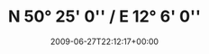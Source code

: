 ---
retweeted: false
source: <a href="http://twitter.com" rel="nofollow">Twitter Web Client</a>
entities:
  hashtags: []
  symbols: []
  user_mentions: []
  urls: []
display_text_range:
- '0'
- '28'
favorite_count: '0'
id_str: '2364178351'
truncated: false
retweet_count: '0'
id: '2364178351'
created_at: Sat Jun 27 22:12:17 +0000 2009
favorited: false
full_text: N 50° 25' 0'' / E 12° 6' 0''
lang: und
tags:
- pesos:twitter
date: '2009-06-27T22:12:17+00:00'
src: https://twitter.com/bascht/status/2364178351
original_url: https://twitter.com/bascht/status/2364178351
type: twitter_tweet
text: N 50° 25' 0'' / E 12° 6' 0''
title: N 50° 25' 0'' / E 12° 6' 0''

---
